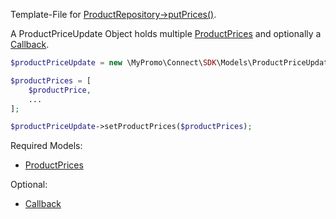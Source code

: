 Template-File for [ProductRepository->putPrices()][ProductRepository].

A ProductPriceUpdate Object holds multiple [ProductPrices][ProductPrices] and optionally a [Callback][Callback].

```php
$productPriceUpdate = new \MyPromo\Connect\SDK\Models\ProductPriceUpdate();

$productPrices = [
    $productPrice,
    ...
];

$productPriceUpdate->setProductPrices($productPrices);
```

Required Models: 
- [ProductPrices][ProductPrices]

Optional:
- [Callback][Callback]

[ProductRepository]: ../Repositories/ProductRepository.md
[Callback]: Callback.md
[ProductPrices]: ProductPrices.md
